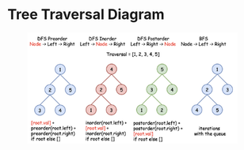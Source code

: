 # Tree Traversal Diagram



<figure><img src="../../.gitbook/assets/image (15).png" alt=""><figcaption></figcaption></figure>
